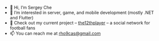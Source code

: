 - 👋 Hi, I’m Sergey Che
- 👀 I’m interested in server, game, and mobile development (mostly .NET and Flutter)
- 🌱 Check out my current project – [the12thplayer](https://github.com/rho-cassiopeiae/the12thplayer) – a social network for football fans
- 📫 You can reach me at rho9cas@gmail.com
